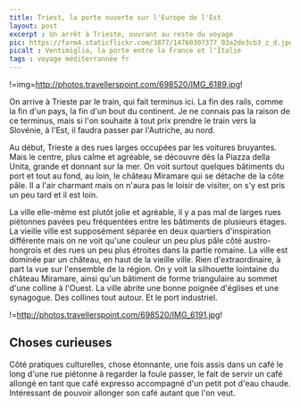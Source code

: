 ```yaml
---
title: Triest, la porte ouverte sur l'Europe de l'Est
layout: post
excerpt : Un arrêt à Trieste, ouvrant au reste du voyage
pic: https://farm4.staticflickr.com/3877/14760307377_03a2de3cb3_z_d.jpg
picalt : Ventimiglia, la porte entre la France et l'Italie
tags : voyage méditerrannée fr
---
```

!=img=http://photos.travellerspoint.com/698520/IMG_6189.jpg!

On arrive à Trieste par le train, qui fait terminus ici. La fin des rails, comme la fin d'un pays, la fin d'un bout du continent. Je ne connais pas la raison de ce terminus, mais si l'on souhaite à tout prix prendre le train vers la Slovénie, à l'Est, il faudra passer par l'Autriche, au nord.

Au début, Trieste a des rues larges occupées par les voitures bruyantes. Mais le centre, plus calme et agréable, se découvre dès la Piazza della Unita, grande et donnant sur la mer. On voit surtout quelques bâtiments du port et tout au fond, au loin, le château Miramare qui se détache de la côte pâle. Il a l'air charmant mais on n'aura pas le loisir de visiter, on s'y est pris un peu tard et il est loin.

La ville elle-même est plutôt jolie et agréable, il y a pas mal de larges rues  piétonnes pavées peu fréquentées entre les bâtiments de plusieurs étages. La vieille ville est supposément séparée en deux quartiers d'inspiration différente mais on ne voit qu'une couleur un peu plus pâle côté austro-hongrois et des rues un peu plus étroites dans la partie romaine.
La ville est dominée par un château, en haut de la vieille ville. Rien d'extraordinaire, à part la vue sur l'ensemble de la région. On y voit la silhouette lointaine du château Miramare, ainsi qu'un bâtiment de forme triangulaire au sommet d'une colline à l'Ouest. La ville abrite une bonne poignée d'églises et une synagogue. Des collines tout autour. Et le port industriel.

!=http://photos.travellerspoint.com/698520/IMG_6191.jpg!

## Choses curieuses

Côté pratiques culturelles, chose étonnante, une fois assis dans un café le long d'une rue piétonne à regarder la foule passer, le fait de servir un café allongé en tant que café expresso accompagné d'un petit pot d'eau chaude. Intéressant de pouvoir allonger son café autant que l'on veut.


